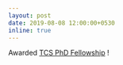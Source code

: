 ```yaml
---
layout: post
date: 2019-08-08 12:00:00+0530
inline: true
---
```


Awarded [TCS PhD Fellowship](https://www.tcs.com/content/dam/tcs/pdf/research-innovation/l1/Research-Scholar-Program-Flyer.pdf) !
